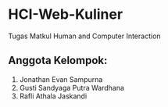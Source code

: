 # HCI-Web-Kuliner
Tugas Matkul Human and Computer Interaction
## Anggota Kelompok:
1. Jonathan Evan Sampurna
2. Gusti Sandyaga Putra Wardhana
3. Rafli Athala Jaskandi
